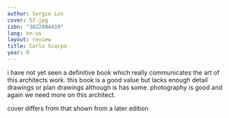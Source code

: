 ```yaml
---
author: Sergio Los
cover: 57.jpg
isbn: "3822894419"
lang: en-us
layout: review
title: Carlo Scarpa
year: 0
---
```


i have not yet seen a definitive book which really communicates the art of this architects work. this book is a good value but lacks enough detail drawings or plan drawings although is has some. photography is good and again we need more on this architect.

cover differs from that shown from a later edition
